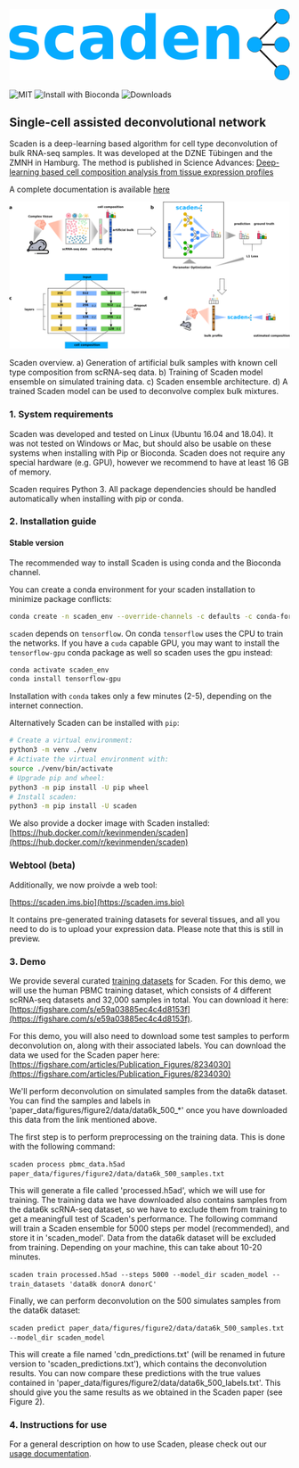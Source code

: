 ![Scaden](docs/img/scaden_logo.png)

![MIT](https://anaconda.org/bioconda/scaden/badges/license.svg)
![Install with Bioconda](https://anaconda.org/bioconda/scaden/badges/installer/conda.svg)
![Downloads](https://static.pepy.tech/personalized-badge/scaden?period=total&units=international_system&left_color=blue&right_color=green&left_text=Downloads)
## Single-cell assisted deconvolutional network

Scaden is a deep-learning based algorithm for cell type deconvolution of bulk RNA-seq samples. It was developed 
at the DZNE Tübingen and the ZMNH in Hamburg. 
The method is published in Science Advances:
 [Deep-learning based cell composition analysis from tissue expression profiles](https://advances.sciencemag.org/content/6/30/eaba2619)

A complete documentation is available [here](https://scaden.readthedocs.io)


![Figure1](docs/img/figure1.png)

Scaden overview. a) Generation of artificial bulk samples with known cell type composition from scRNA-seq data. b) Training 
of Scaden model ensemble on simulated training data. c) Scaden ensemble architecture. d) A trained Scaden model can be used
to deconvolve complex bulk mixtures.

### 1. System requirements
Scaden was developed and tested on Linux (Ubuntu 16.04 and 18.04). It was not tested on Windows or Mac, but should
also be usable on these systems when installing with Pip or Bioconda. Scaden does not require any special
hardware (e.g. GPU), however we recommend to have at least 16 GB of memory.

Scaden requires Python 3. All package dependencies should be handled automatically when installing with pip or conda.

### 2. Installation guide

#### Stable version

The recommended way to install Scaden is using conda and the Bioconda channel.

You can create a conda environment for your scaden installation to minimize package conflicts:

```bash
conda create -n scaden_env --override-channels -c defaults -c conda-forge -c bioconda scaden
```

`scaden` depends on `tensorflow`. On conda `tensorflow` uses the CPU to train the networks.
 If you have a `cuda` capable GPU, you may want to install the `tensorflow-gpu` conda package as well
so scaden uses the gpu instead:

```bash
conda activate scaden_env
conda install tensorflow-gpu
```

Installation with `conda` takes only a few minutes (2-5), depending on the internet connection.

Alternatively Scaden can be installed with `pip`:

```bash
# Create a virtual environment:
python3 -m venv ./venv
# Activate the virtual environment with:
source ./venv/bin/activate
# Upgrade pip and wheel:
python3 -m pip install -U pip wheel
# Install scaden:
python3 -m pip install -U scaden
```

We also provide a docker image with Scaden installed:
[https://hub.docker.com/r/kevinmenden/scaden](https://hub.docker.com/r/kevinmenden/scaden)


### Webtool (beta)
Additionally, we now proivde a web tool:

[https://scaden.ims.bio](https://scaden.ims.bio)

It contains pre-generated training datasets for several tissues, and all you need to do is to upload your expression data. Please note that this is still in preview.

### 3. Demo
We provide several curated [training datasets](https://scaden.readthedocs.io/en/latest/datasets/) for Scaden. For this demo,
we will use the human PBMC training dataset, which consists of 4 different scRNA-seq datasets and 32,000 samples in total.
You can download it here:
[https://figshare.com/s/e59a03885ec4c4d8153f](https://figshare.com/s/e59a03885ec4c4d8153f).

For this demo, you will also need to download some test samples to perform deconvolution on, along with their associated labels.
You can download the data we used for the Scaden paper here:
[https://figshare.com/articles/Publication_Figures/8234030](https://figshare.com/articles/Publication_Figures/8234030)

We'll perform deconvolution on simulated samples from the data6k dataset. You can find the samples and labels in 'paper_data/figures/figure2/data/data6k_500_*'
once you have downloaded this data from the link mentioned above.

The first step is to perform preprocessing on the training data. This is done with the following command:

`scaden process pbmc_data.h5ad paper_data/figures/figure2/data/data6k_500_samples.txt`

This will generate a file called 'processed.h5ad', which we will use for training. The training data
we have downloaded also contains samples from the data6k scRNA-seq dataset, so we have to exclude them from training
to get a meaningfull test of Scaden's performance. The following command will train a Scaden ensemble for 5000 steps per model (recommended),
and store it in 'scaden_model'. Data from the data6k dataset will be excluded from training. Depending on your machine, this can take about 10-20 minutes.

`scaden train processed.h5ad --steps 5000 --model_dir scaden_model --train_datasets 'data8k donorA donorC'`

Finally, we can perform deconvolution on the 500 simulates samples from the data6k dataset:

`scaden predict paper_data/figures/figure2/data/data6k_500_samples.txt --model_dir scaden_model`

This will create a file named 'cdn_predictions.txt' (will be renamed in future version to 'scaden_predictions.txt'), which contains
the deconvolution results. You can now compare these predictions with the true values contained in 
'paper_data/figures/figure2/data/data6k_500_labels.txt'. This should give you the same results as we obtained in the Scaden paper
(see Figure 2).

### 4. Instructions for use
For a general description on how to use Scaden, please check out our [usage documentation](https://scaden.readthedocs.io/en/latest/usage/).
